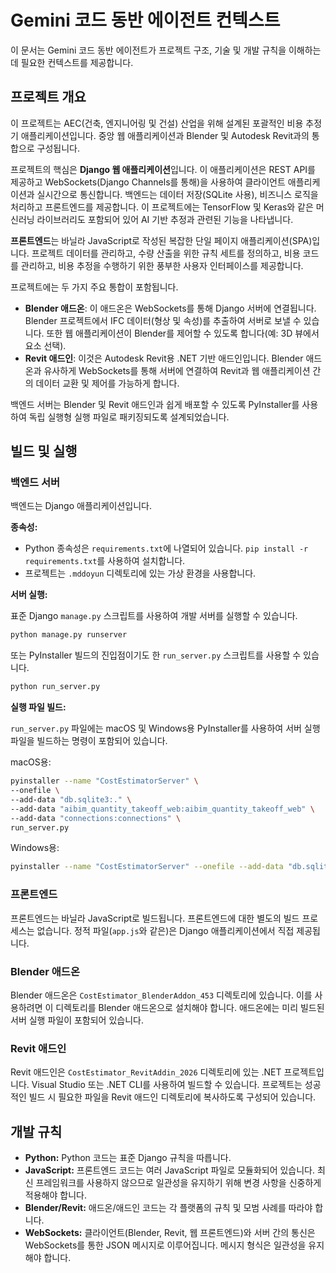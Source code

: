 # Gemini 코드 동반 에이전트 컨텍스트

이 문서는 Gemini 코드 동반 에이전트가 프로젝트 구조, 기술 및 개발 규칙을 이해하는 데 필요한 컨텍스트를 제공합니다.

## 프로젝트 개요

이 프로젝트는 AEC(건축, 엔지니어링 및 건설) 산업을 위해 설계된 포괄적인 비용 추정기 애플리케이션입니다. 중앙 웹 애플리케이션과 Blender 및 Autodesk Revit과의 통합으로 구성됩니다.

프로젝트의 핵심은 **Django 웹 애플리케이션**입니다. 이 애플리케이션은 REST API를 제공하고 WebSockets(Django Channels를 통해)을 사용하여 클라이언트 애플리케이션과 실시간으로 통신합니다. 백엔드는 데이터 저장(SQLite 사용), 비즈니스 로직을 처리하고 프론트엔드를 제공합니다. 이 프로젝트에는 TensorFlow 및 Keras와 같은 머신러닝 라이브러리도 포함되어 있어 AI 기반 추정과 관련된 기능을 나타냅니다.

**프론트엔드**는 바닐라 JavaScript로 작성된 복잡한 단일 페이지 애플리케이션(SPA)입니다. 프로젝트 데이터를 관리하고, 수량 산출을 위한 규칙 세트를 정의하고, 비용 코드를 관리하고, 비용 추정을 수행하기 위한 풍부한 사용자 인터페이스를 제공합니다.

프로젝트에는 두 가지 주요 통합이 포함됩니다.

-   **Blender 애드온**: 이 애드온은 WebSockets를 통해 Django 서버에 연결됩니다. Blender 프로젝트에서 IFC 데이터(형상 및 속성)를 추출하여 서버로 보낼 수 있습니다. 또한 웹 애플리케이션이 Blender를 제어할 수 있도록 합니다(예: 3D 뷰에서 요소 선택).
-   **Revit 애드인**: 이것은 Autodesk Revit용 .NET 기반 애드인입니다. Blender 애드온과 유사하게 WebSockets를 통해 서버에 연결하여 Revit과 웹 애플리케이션 간의 데이터 교환 및 제어를 가능하게 합니다.

백엔드 서버는 Blender 및 Revit 애드인과 쉽게 배포할 수 있도록 PyInstaller를 사용하여 독립 실행형 실행 파일로 패키징되도록 설계되었습니다.

## 빌드 및 실행

### 백엔드 서버

백엔드는 Django 애플리케이션입니다.

**종속성:**

-   Python 종속성은 `requirements.txt`에 나열되어 있습니다. `pip install -r requirements.txt`를 사용하여 설치합니다.
-   프로젝트는 `.mddoyun` 디렉토리에 있는 가상 환경을 사용합니다.

**서버 실행:**

표준 Django `manage.py` 스크립트를 사용하여 개발 서버를 실행할 수 있습니다.

```bash
python manage.py runserver
```

또는 PyInstaller 빌드의 진입점이기도 한 `run_server.py` 스크립트를 사용할 수 있습니다.

```bash
python run_server.py
```

**실행 파일 빌드:**

`run_server.py` 파일에는 macOS 및 Windows용 PyInstaller를 사용하여 서버 실행 파일을 빌드하는 명령이 포함되어 있습니다.

macOS용:

```bash
pyinstaller --name "CostEstimatorServer" \
--onefile \
--add-data "db.sqlite3:." \
--add-data "aibim_quantity_takeoff_web:aibim_quantity_takeoff_web" \
--add-data "connections:connections" \
run_server.py
```

Windows용:

```bash
pyinstaller --name "CostEstimatorServer" --onefile --add-data "db.sqlite3;." --add-data "aibim_quantity_takeoff_web;aibim_quantity_takeoff_web" --add-data "connections;connections" run_server.py
```

### 프론트엔드

프론트엔드는 바닐라 JavaScript로 빌드됩니다. 프론트엔드에 대한 별도의 빌드 프로세스는 없습니다. 정적 파일(`app.js`와 같은)은 Django 애플리케이션에서 직접 제공됩니다.

### Blender 애드온

Blender 애드온은 `CostEstimator_BlenderAddon_453` 디렉토리에 있습니다. 이를 사용하려면 이 디렉토리를 Blender 애드온으로 설치해야 합니다. 애드온에는 미리 빌드된 서버 실행 파일이 포함되어 있습니다.

### Revit 애드인

Revit 애드인은 `CostEstimator_RevitAddin_2026` 디렉토리에 있는 .NET 프로젝트입니다. Visual Studio 또는 .NET CLI를 사용하여 빌드할 수 있습니다. 프로젝트는 성공적인 빌드 시 필요한 파일을 Revit 애드인 디렉토리에 복사하도록 구성되어 있습니다.

## 개발 규칙

-   **Python:** Python 코드는 표준 Django 규칙을 따릅니다.
-   **JavaScript:** 프론트엔드 코드는 여러 JavaScript 파일로 모듈화되어 있습니다. 최신 프레임워크를 사용하지 않으므로 일관성을 유지하기 위해 변경 사항을 신중하게 적용해야 합니다.
-   **Blender/Revit:** 애드온/애드인 코드는 각 플랫폼의 규칙 및 모범 사례를 따라야 합니다.
-   **WebSockets:** 클라이언트(Blender, Revit, 웹 프론트엔드)와 서버 간의 통신은 WebSockets를 통한 JSON 메시지로 이루어집니다. 메시지 형식은 일관성을 유지해야 합니다.
